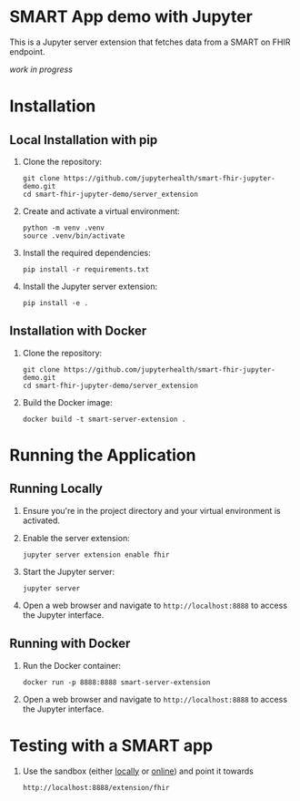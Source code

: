 # SMART App demo with Jupyter

This is a Jupyter server extension that fetches data from a SMART on FHIR endpoint. 

_work in progress_

# Installation

## Local Installation with pip

1. Clone the repository:
   ```
   git clone https://github.com/jupyterhealth/smart-fhir-jupyter-demo.git
   cd smart-fhir-jupyter-demo/server_extension
   ```

2. Create and activate a virtual environment:
   ```
   python -m venv .venv
   source .venv/bin/activate 
   ```

3. Install the required dependencies:
   ```
   pip install -r requirements.txt
   ```

4. Install the Jupyter server extension:
   ```
   pip install -e .
   ```

## Installation with Docker

1. Clone the repository:
   ```
   git clone https://github.com/jupyterhealth/smart-fhir-jupyter-demo.git
   cd smart-fhir-jupyter-demo/server_extension
   ```

2. Build the Docker image:
   ```
   docker build -t smart-server-extension .
   ```

# Running the Application

## Running Locally

1. Ensure you're in the project directory and your virtual environment is activated.

2. Enable the server extension:
   ```
   jupyter server extension enable fhir
   ```

2. Start the Jupyter server:
   ```
   jupyter server
   ```

3. Open a web browser and navigate to `http://localhost:8888` to access the Jupyter interface.

## Running with Docker

1. Run the Docker container:
   ```
   docker run -p 8888:8888 smart-server-extension
   ```

2. Open a web browser and navigate to `http://localhost:8888` to access the Jupyter interface.

# Testing with a SMART app

1. Use the sandbox (either [locally](https://github.com/smart-on-fhir/smart-launcher-v2/) or [online](https://launch.smarthealthit.org/)) and point it towards
   ```
   http://localhost:8888/extension/fhir
   ```




